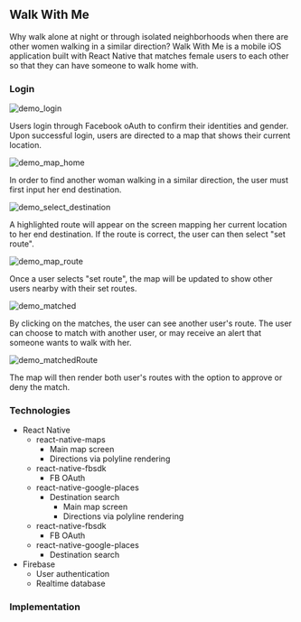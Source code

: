 ## Walk With Me

Why walk alone at night or through isolated neighborhoods when there are other women walking in a similar direction?  Walk With Me is a mobile iOS application built with React Native that matches female users to each other so that they can have someone to walk home with.

### Login

![demo_login](./WalkWithMe/docs/images/demo_login.png)

Users login through Facebook oAuth to confirm their identities and gender.  Upon successful login, users are directed to a map that shows their current location.

![demo_map_home](./WalkWithMe/docs/images/demo_map_home.png)

In order to find another woman walking in a similar direction, the user must first input her end destination.

![demo_select_destination](./WalkWithMe/docs/images/input_destination.png)

A highlighted route will appear on the screen mapping her current location to her end destination.  If the route is correct, the user can then select "set route".

![demo_map_route](./WalkWithMe/docs/images/matchScreen.png)

Once a user selects "set route", the map will be updated to show other users nearby with their set routes.

![demo_matched](./WalkWithMe/docs/images/matched.png)

By clicking on the matches, the user can see another user's route.  The user can choose to match with another user,
or may receive an alert that someone wants to walk with her.

![demo_matchedRoute](./WalkWithMe/docs/images/matchedRoute.png)

The map will then render both user's routes with the option to approve or deny the match.



### Technologies
  * React Native
    * react-native-maps
      * Main map screen
      * Directions via polyline rendering
    * react-native-fbsdk
      * FB OAuth
    * react-native-google-places
      * Destination search
        * Main map screen
        * Directions via polyline rendering  
    * react-native-fbsdk
        * FB OAuth
    * react-native-google-places
        * Destination search
  * Firebase
    * User authentication
    * Realtime database

### Implementation
